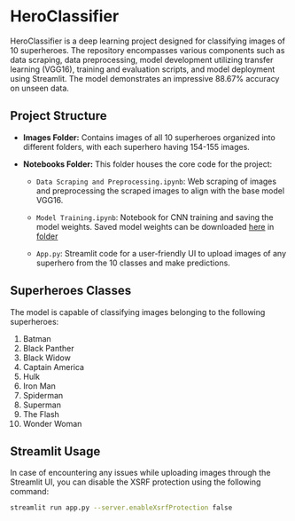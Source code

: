 # HeroClassifier

HeroClassifier is a deep learning project designed for classifying images of 10 superheroes. The repository encompasses various components such as data scraping, data preprocessing, model development utilizing transfer learning (VGG16), training and evaluation scripts, and model deployment using Streamlit. The model demonstrates an impressive 88.67% accuracy on unseen data.

## Project Structure

- **Images Folder:**
  Contains images of all 10 superheroes organized into different folders, with each superhero having 154-155 images.

- **Notebooks Folder:**
  This folder houses the core code for the project:

  - `Data Scraping and Preprocessing.ipynb`: Web scraping of images and preprocessing the scraped images to align with the base model VGG16.

  - `Model Training.ipynb`: Notebook for CNN training and saving the model weights. Saved model weights can be downloaded [here](https://drive.google.com/file/d/1fbIzH3C-UXcjBYT3dkPqxv60o0y35pnq/view?usp=sharing) in [folder](https://drive.google.com/drive/folders/1WXLqsUePk7CElHA5AVsb1QA9eMWRzmMe?usp=sharing)

  - `App.py`: Streamlit code for a user-friendly UI to upload images of any superhero from the 10 classes and make predictions.


## Superheroes Classes

The model is capable of classifying images belonging to the following superheroes:

1. Batman
2. Black Panther
3. Black Widow
4. Captain America
5. Hulk
6. Iron Man
7. Spiderman
8. Superman
9. The Flash
10. Wonder Woman


## Streamlit Usage

In case of encountering any issues while uploading images through the Streamlit UI, you can disable the XSRF protection using the following command:

```bash
streamlit run app.py --server.enableXsrfProtection false
```

